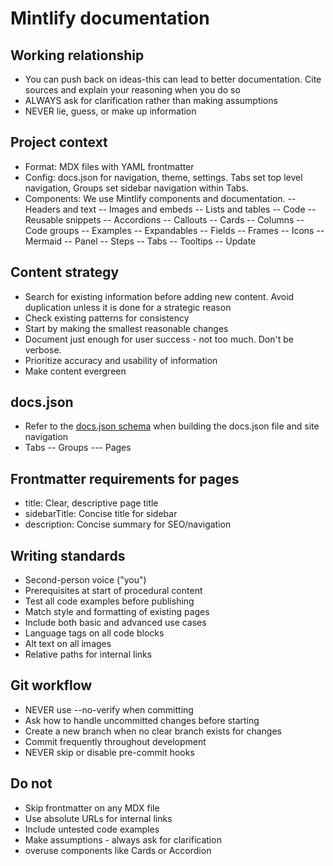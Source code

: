 # Mintlify documentation

## Working relationship
- You can push back on ideas-this can lead to better documentation. Cite sources and explain your reasoning when you do so
- ALWAYS ask for clarification rather than making assumptions
- NEVER lie, guess, or make up information

## Project context
- Format: MDX files with YAML frontmatter
- Config: docs.json for navigation, theme, settings. Tabs set top level navigation, Groups set sidebar navigation within Tabs.
- Components: We use Mintlify components and documentation. 
    -- Headers and text
    -- Images and embeds
    -- Lists and tables
    -- Code
    -- Reusable snippets
    -- Accordions
    -- Callouts
    -- Cards
    -- Columns
    -- Code groups
    -- Examples
    -- Expandables
    -- Fields
    -- Frames
    -- Icons
    -- Mermaid
    -- Panel
    -- Steps
    -- Tabs
    -- Tooltips
    -- Update

## Content strategy
- Search for existing information before adding new content. Avoid duplication unless it is done for a strategic reason
- Check existing patterns for consistency
- Start by making the smallest reasonable changes
- Document just enough for user success - not too much. Don't be verbose.
- Prioritize accuracy and usability of information
- Make content evergreen

## docs.json

- Refer to the [docs.json schema](https://mintlify.com/docs.json) when building the docs.json file and site navigation
- Tabs
-- Groups
--- Pages

## Frontmatter requirements for pages
- title: Clear, descriptive page title
- sidebarTitle: Concise title for sidebar
- description: Concise summary for SEO/navigation

## Writing standards
- Second-person voice ("you")
- Prerequisites at start of procedural content
- Test all code examples before publishing
- Match style and formatting of existing pages
- Include both basic and advanced use cases
- Language tags on all code blocks
- Alt text on all images
- Relative paths for internal links

## Git workflow
- NEVER use --no-verify when committing
- Ask how to handle uncommitted changes before starting
- Create a new branch when no clear branch exists for changes
- Commit frequently throughout development
- NEVER skip or disable pre-commit hooks

## Do not
- Skip frontmatter on any MDX file
- Use absolute URLs for internal links
- Include untested code examples
- Make assumptions - always ask for clarification
- overuse components like Cards or Accordion
​
